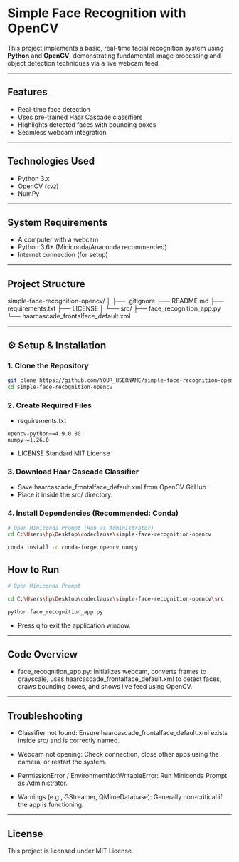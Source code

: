 # Simple Face Recognition with OpenCV

This project implements a basic, real-time facial recognition system using **Python** and **OpenCV**, demonstrating fundamental image processing and object detection techniques via a live webcam feed.

---

## Features

- Real-time face detection  
- Uses pre-trained Haar Cascade classifiers  
- Highlights detected faces with bounding boxes  
- Seamless webcam integration  

---

## Technologies Used

- Python 3.x  
- OpenCV (`cv2`)  
- NumPy  

---

## System Requirements

- A computer with a webcam  
- Python 3.6+ (Miniconda/Anaconda recommended)  
- Internet connection (for setup)  

---

## Project Structure

simple-face-recognition-opencv/
│
├── .gitignore
├── README.md
├── requirements.txt
├── LICENSE
│
└── src/
├── face_recognition_app.py
└── haarcascade_frontalface_default.xml


---

## ⚙️ Setup & Installation

### 1. Clone the Repository

```bash
git clone https://github.com/YOUR_USERNAME/simple-face-recognition-opencv.git
cd simple-face-recognition-opencv
```

### 2. Create Required Files

- requirements.txt
```
opencv-python~=4.9.0.80
numpy~=1.26.0
```
- LICENSE
Standard MIT License

### 3. Download Haar Cascade Classifier

- Save haarcascade_frontalface_default.xml from OpenCV GitHub
- Place it inside the src/ directory.

### 4. Install Dependencies (Recommended: Conda)

```bash
# Open Miniconda Prompt (Run as Administrator)
cd C:\Users\hp\Desktop\codeclause\simple-face-recognition-opencv

conda install -c conda-forge opencv numpy
```

## How to Run

```bash
# Open Miniconda Prompt

cd C:\Users\hp\Desktop\codeclause\simple-face-recognition-opencv\src

python face_recognition_app.py
```
- Press q to exit the application window.

---

## Code Overview

- face_recognition_app.py:
Initializes webcam, converts frames to grayscale, uses haarcascade_frontalface_default.xml to detect faces, draws bounding boxes, and shows live feed using OpenCV.

---

## Troubleshooting

- Classifier not found:
Ensure haarcascade_frontalface_default.xml exists inside src/ and is correctly named.

- Webcam not opening:
Check connection, close other apps using the camera, or restart the system.

- PermissionError / EnvironmentNotWritableError:
Run Miniconda Prompt as Administrator.

- Warnings (e.g., GStreamer, QMimeDatabase):
Generally non-critical if the app is functioning.

---

## License

This project is licensed under MIT License
